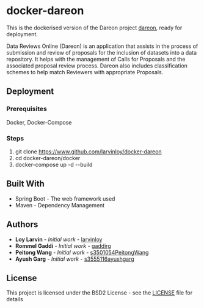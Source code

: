 # docker-dareon

This is the dockerised version of the Dareon project [dareon](https://github.com/larvinloy/dareon), ready for deployment.

Data Reviews Online (Dareon) is an application that assists in the process of submission and review of proposals for the inclusion 
of datasets into a data repository. It helps with the management of Calls for Proposals and the associated proposal review 
process. Dareon also includes classification schemes to help match Reviewers with appropriate Proposals.

## Deployment

### Prerequisites
Docker, Docker-Compose

### Steps
1. git clone https://www.github.com/larvinloy/docker-dareon
2. cd docker-dareon/docker
3. docker-compose up -d --build

## Built With

* Spring Boot - The web framework used
* Maven - Dependency Management

## Authors

* **Loy Larvin** - *Initial work* - [larvinloy](https://github.com/larvinloy)
* **Rommel Gaddi** - *Initial work* - [gaddirg](https://github.com/gaddirg)
* **Peitong Wang** - *Initial work* - [s3501054PeitongWang](https://github.com/s3501054PeitongWang)
* **Ayush Garg** - *Initial work* - [s3555116ayushgarg](https://github.com/s3555116ayushgarg)

## License

This project is licensed under the BSD2 License - see the [LICENSE](https://github.com/larvinloy/docker-dareon/blob/master/License) file for details
